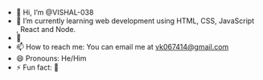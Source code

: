 - 👋 Hi, I’m @VISHAL-038
- 🌱 I’m currently learning web development using HTML, CSS,  JavaScript , React and Node.
- 💞️ 
- 📫 How to reach me: You can email me at vk067414@gmail.com 
- 😄 Pronouns: He/Him
- ⚡ Fun fact: 🤔


<!---
VISHAL-038/VISHAL-038 is a ✨ special ✨ repository because its `README.md` (this file) appears on your GitHub profile.
You can click the Preview link to take a look at your changes.
--->

